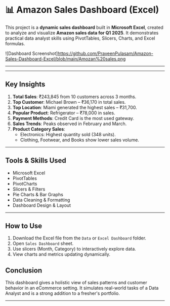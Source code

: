 # 📊 Amazon Sales Dashboard (Excel)

This project is a **dynamic sales dashboard** built in **Microsoft Excel**, created to analyze and visualize **Amazon sales data for Q1 2025**. It demonstrates practical data analyst skills using PivotTables, Slicers, Charts, and Excel formulas.

![Dashboard Screenshot]https://github.com/PraveenPulasam/Amazon-Sales-Dashboard-Excel/blob/main/Amozan%20sales.png

---


---

##  Key Insights

1. **Total Sales**: ₹243,845 from 10 customers across 3 months.
2. **Top Customer**: Michael Brown – ₹36,170 in total sales.
3. **Top Location**: Miami generated the highest sales – ₹31,700.
4. **Popular Product**: Refrigerator – ₹78,000 in sales.
5. **Payment Methods**: Credit Card is the most used gateway.
6. **Sales Trends**: Peaks observed in February and March.
7. **Product Category Sales**:
   - Electronics: Highest quantity sold (348 units).
   - Clothing, Footwear, and Books show lower sales volume.

---

##  Tools & Skills Used

- Microsoft Excel
- PivotTables
- PivotCharts
- Slicers & Filters
- Pie Charts & Bar Graphs
- Data Cleaning & Formatting
- Dashboard Design & Layout

---

##  How to Use

1. Download the Excel file from the `Data` or `Excel Dashboard` folder.
2. Open `Sales Dashboard` sheet.
3. Use slicers (Month, Category) to interactively explore data.
4. View charts and metrics updating dynamically.

## Conclusion
This dashboard gives a holistic view of sales patterns and customer behavior in an eCommerce setting. It simulates real-world tasks of a Data Analyst and is a strong addition to a fresher's portfolio.





---





